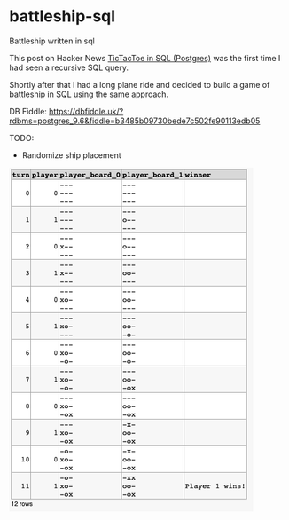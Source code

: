 # battleship-sql
Battleship written in sql

This post on Hacker News [TicTacToe in SQL (Postgres)](https://news.ycombinator.com/item?id=18120435) was the first time I had seen a recursive SQL query.

Shortly after that I had a long plane ride and decided to build a game of battleship in SQL using the same approach.

DB Fiddle: https://dbfiddle.uk/?rdbms=postgres_9.6&fiddle=b3485b09730bede7c502fe90113edb05

TODO:
 - Randomize ship placement

![Game Output](./output.png)

